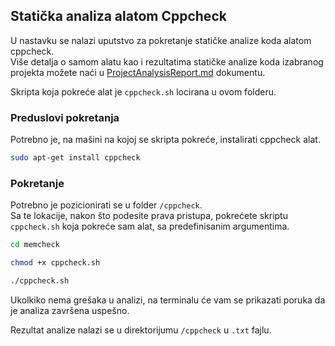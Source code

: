 ## Statička analiza alatom Cppcheck

U nastavku se nalazi uputstvo za pokretanje statičke analize koda alatom cppcheck.  
Više detalja o samom alatu kao i rezultatima statičke analize koda izabranog projekta možete naći u [ProjectAnalysisReport.md](../ProjectAnalysisReport.md) dokumentu.

Skripta koja pokreće alat je `cppcheck.sh` locirana u ovom folderu.

### Preduslovi pokretanja
Potrebno je, na mašini na kojoj se skripta pokreće, instalirati cppcheck alat.

```bash
sudo apt-get install cppcheck
```

### Pokretanje
Potrebno je pozicionirati se u folder `/cppcheck`.  
Sa te lokacije, nakon što podesite prava pristupa, pokrećete skriptu `cppcheck.sh` koja pokreće sam alat, sa predefinisanim argumentima.

```bash
cd memcheck

chmod +x cppcheck.sh

./cppcheck.sh
```
Ukolkiko nema grešaka u analizi, na terminalu će vam se prikazati poruka da je analiza završena uspešno.

Rezultat analize nalazi se u direktorijumu `/cppcheck` u `.txt` fajlu.
